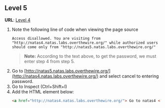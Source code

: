 ## Level 5

**URL**: [Level 4](http://natas4.natas.labs.overthewire.org/)

 1. Note the following line of code when viewing the page source
	 ```
	 Access disallowed. You are visiting from "http://natas4.natas.labs.overthewire.org/" while authorized users should come only from "http://natas5.natas.labs.overthewire.org/"
	 ```
	 > **Note:** According to the text above, to get the password, we must enter step 4 from step 5.
 2. Go to [http://natas5.natas.labs.overthewire.org/](http://natas4.natas.labs.overthewire.org/) and select cancel to entering password.
 3. Go to Inspect (Ctrl+Shift+I)
 4. Add the HTML element below:
	 ``` html
	 <a href="http://natas4.natas.labs.overthewire.org/"> Go to natas4 </a>
	 ```